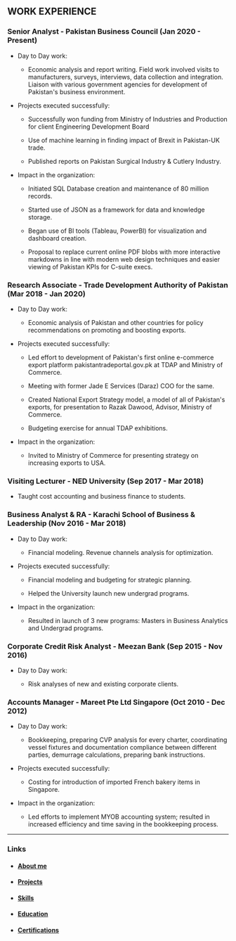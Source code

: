 ## WORK EXPERIENCE

### Senior Analyst - Pakistan Business Council (Jan 2020 - Present)

- Day to Day work:

    - Economic analysis and report writing. Field work involved visits to manufacturers, surveys, interviews, data collection and integration. Liaison with various government agencies for development of Pakistan's business environment.

- Projects executed successfully:

    - Successfully won funding from Ministry of Industries and Production for client Engineering Development Board

    - Use of machine learning in finding impact of Brexit in Pakistan-UK trade.

    - Published reports on Pakistan Surgical Industry & Cutlery Industry.

- Impact in the organization:

    - Initiated SQL Database creation and maintenance of 80 million records. 
    
    - Started use of JSON as a framework for data and knowledge storage. 
    
    - Began use of BI tools (Tableau, PowerBI) for visualization and dashboard creation.
    
    - Proposal to replace current online PDF blobs with more interactive markdowns in line with modern web design techniques and easier viewing of Pakistan KPIs for C-suite execs.

### Research Associate - Trade Development Authority of Pakistan (Mar 2018 - Jan 2020)

- Day to Day work:

    - Economic analysis of Pakistan and other countries for policy recommendations on promoting and boosting exports.

- Projects executed successfully:

    - Led effort to development of Pakistan's first online e-commerce export platform pakistantradeportal.gov.pk at TDAP and Ministry of Commerce.
    
    - Meeting with former Jade E Services (Daraz) COO for the same.
    
    - Created National Export Strategy model, a model of all of Pakistan's exports, for presentation to Razak Dawood, Advisor, Ministry of Commerce. 
    
    - Budgeting exercise for annual TDAP exhibitions.

- Impact in the organization:

    - Invited to Ministry of Commerce for presenting strategy on increasing exports to USA.

### Visiting Lecturer - NED University (Sep 2017 - Mar 2018)

- Taught cost accounting and business finance to students.

### Business Analyst & RA - Karachi School of Business & Leadership (Nov 2016 - Mar 2018)

- Day to Day work:

    - Financial modeling. Revenue channels analysis for optimization.

- Projects executed successfully:

    - Financial modeling and budgeting for strategic planning.
    
    - Helped the University launch new undergrad programs.

- Impact in the organization:

    - Resulted in launch of 3 new programs: Masters in Business Analytics and Undergrad programs.

### Corporate Credit Risk Analyst - Meezan Bank (Sep 2015 - Nov 2016)

- Day to Day work:

    - Risk analyses of new and existing corporate clients.

### Accounts Manager - Mareet Pte Ltd Singapore (Oct 2010 - Dec 2012)

- Day to Day work:

    - Bookkeeping, preparing CVP analysis for every charter, coordinating vessel fixtures and documentation compliance between different parties, demurrage calculations, preparing bank instructions.

- Projects executed successfully:

    - Costing for introduction of imported French bakery items in Singapore.

- Impact in the organization:

    - Led efforts to implement MYOB accounting system; resulted in increased efficiency and time saving in the bookkeeping process.

---

### Links

- #### [About me](./index.md)

- #### [Projects](./projects.md)

- #### [Skills](./skills.md)

- #### [Education](./education.md)

- #### [Certifications](./certifications.md)
